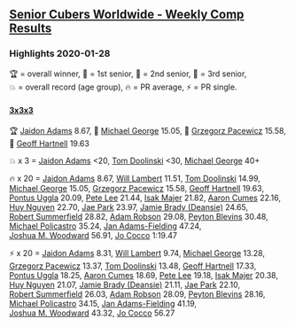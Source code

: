 <style>table {white-space: nowrap;}</style>

## [Senior Cubers Worldwide - Weekly Comp Results](/scw-comp/results/)
### Highlights 2020-01-28

<span style="white-space: nowrap;">🏆 = overall winner</span>, <span style="white-space: nowrap;">🥇 = 1st senior</span>, <span style="white-space: nowrap;">🥈 = 2nd senior</span>, <span style="white-space: nowrap;">🥉 = 3rd senior</span>, <span style="white-space: nowrap;">💥 = overall record (age group)</span>, <span style="white-space: nowrap;">🔥 = PR average</span>, <span style="white-space: nowrap;">⚡ = PR single</span>.

#### [3x3x3](333.md)

<span style="white-space: nowrap;">🏆 [Jaidon Adams](../../persons/jaidon_adams/333.md) 8.67</span>, <span style="white-space: nowrap;">🥇 [Michael George](../../persons/michael_george/333.md) 15.05</span>, <span style="white-space: nowrap;">🥈 [Grzegorz Pacewicz](../../persons/grzegorz_pacewicz/333.md) 15.58</span>, <span style="white-space: nowrap;">🥉 [Geoff Hartnell](../../persons/geoff_hartnell/333.md) 19.63</span>

💥 x 3 = <span style="white-space: nowrap;">[Jaidon Adams](../../persons/jaidon_adams/333.md) <20</span>, <span style="white-space: nowrap;">[Tom Doolinski](../../persons/tom_doolinski/333.md) <30</span>, <span style="white-space: nowrap;">[Michael George](../../persons/michael_george/333.md) 40+</span>

🔥 x 20 = <span style="white-space: nowrap;">[Jaidon Adams](../../persons/jaidon_adams/333.md) 8.67</span>, <span style="white-space: nowrap;">[Will Lambert](../../persons/will_lambert/333.md) 11.51</span>, <span style="white-space: nowrap;">[Tom Doolinski](../../persons/tom_doolinski/333.md) 14.99</span>, <span style="white-space: nowrap;">[Michael George](../../persons/michael_george/333.md) 15.05</span>, <span style="white-space: nowrap;">[Grzegorz Pacewicz](../../persons/grzegorz_pacewicz/333.md) 15.58</span>, <span style="white-space: nowrap;">[Geoff Hartnell](../../persons/geoff_hartnell/333.md) 19.63</span>, <span style="white-space: nowrap;">[Pontus Uggla](../../persons/pontus_uggla/333.md) 20.09</span>, <span style="white-space: nowrap;">[Pete Lee](../../persons/pete_lee/333.md) 21.44</span>, <span style="white-space: nowrap;">[Isak Majer](../../persons/isak_majer/333.md) 21.82</span>, <span style="white-space: nowrap;">[Aaron Cumes](../../persons/aaron_cumes/333.md) 22.16</span>, <span style="white-space: nowrap;">[Huy Nguyen](../../persons/huy_nguyen/333.md) 22.70</span>, <span style="white-space: nowrap;">[Jae Park](../../persons/jae_park/333.md) 23.97</span>, <span style="white-space: nowrap;">[Jamie Brady (Deansie)](../../persons/jamie_brady/333.md) 24.65</span>, <span style="white-space: nowrap;">[Robert Summerfield](../../persons/robert_summerfield/333.md) 28.82</span>, <span style="white-space: nowrap;">[Adam Robson](../../persons/adam_robson/333.md) 29.08</span>, <span style="white-space: nowrap;">[Peyton Blevins](../../persons/peyton_blevins/333.md) 30.48</span>, <span style="white-space: nowrap;">[Michael Policastro](../../persons/michael_policastro/333.md) 35.24</span>, <span style="white-space: nowrap;">[Jan Adams-Fielding](../../persons/jan_adams_fielding/333.md) 47.24</span>, <span style="white-space: nowrap;">[Joshua M. Woodward](../../persons/joshua_m_woodward/333.md) 56.91</span>, <span style="white-space: nowrap;">[Jo Cocco](../../persons/jo_cocco/333.md) 1:19.47</span>

⚡ x 20 = <span style="white-space: nowrap;">[Jaidon Adams](../../persons/jaidon_adams/333.md) 8.31</span>, <span style="white-space: nowrap;">[Will Lambert](../../persons/will_lambert/333.md) 9.74</span>, <span style="white-space: nowrap;">[Michael George](../../persons/michael_george/333.md) 13.28</span>, <span style="white-space: nowrap;">[Grzegorz Pacewicz](../../persons/grzegorz_pacewicz/333.md) 13.37</span>, <span style="white-space: nowrap;">[Tom Doolinski](../../persons/tom_doolinski/333.md) 13.48</span>, <span style="white-space: nowrap;">[Geoff Hartnell](../../persons/geoff_hartnell/333.md) 17.33</span>, <span style="white-space: nowrap;">[Pontus Uggla](../../persons/pontus_uggla/333.md) 18.25</span>, <span style="white-space: nowrap;">[Aaron Cumes](../../persons/aaron_cumes/333.md) 18.69</span>, <span style="white-space: nowrap;">[Pete Lee](../../persons/pete_lee/333.md) 19.18</span>, <span style="white-space: nowrap;">[Isak Majer](../../persons/isak_majer/333.md) 20.38</span>, <span style="white-space: nowrap;">[Huy Nguyen](../../persons/huy_nguyen/333.md) 21.07</span>, <span style="white-space: nowrap;">[Jamie Brady (Deansie)](../../persons/jamie_brady/333.md) 21.11</span>, <span style="white-space: nowrap;">[Jae Park](../../persons/jae_park/333.md) 22.10</span>, <span style="white-space: nowrap;">[Robert Summerfield](../../persons/robert_summerfield/333.md) 26.03</span>, <span style="white-space: nowrap;">[Adam Robson](../../persons/adam_robson/333.md) 28.09</span>, <span style="white-space: nowrap;">[Peyton Blevins](../../persons/peyton_blevins/333.md) 28.16</span>, <span style="white-space: nowrap;">[Michael Policastro](../../persons/michael_policastro/333.md) 34.15</span>, <span style="white-space: nowrap;">[Jan Adams-Fielding](../../persons/jan_adams_fielding/333.md) 41.19</span>, <span style="white-space: nowrap;">[Joshua M. Woodward](../../persons/joshua_m_woodward/333.md) 43.32</span>, <span style="white-space: nowrap;">[Jo Cocco](../../persons/jo_cocco/333.md) 56.27</span>


<!-- Global site tag (gtag.js) - Google Analytics -->
<script async src="https://www.googletagmanager.com/gtag/js?id=UA-86348435-3"></script>
<script>window.dataLayer = window.dataLayer || []; function gtag() {dataLayer.push(arguments);} gtag('js', new Date()); gtag('config', 'UA-86348435-3');</script>
